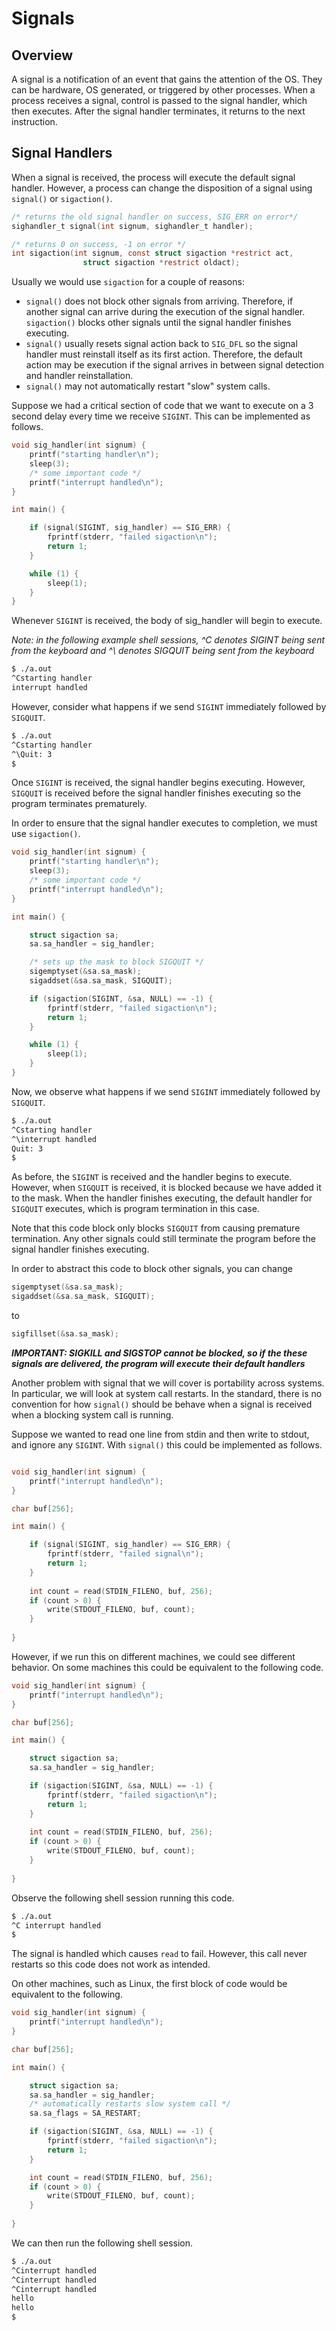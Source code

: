 # **Signals**

## Overview

A signal is a notification of an event that gains the attention of the OS.
They can be hardware, OS generated, or triggered by other processes.
When a process receives a signal, control is passed to the signal handler, which then executes.
After the signal handler terminates, it returns to the next instruction.

## Signal Handlers

When a signal is received, the process will execute the default signal handler.
However, a process can change the disposition of a signal using
`signal()` or `sigaction()`. 

``` c
/* returns the old signal handler on success, SIG_ERR on error*/
sighandler_t signal(int signum, sighandler_t handler);
```

```c
/* returns 0 on success, -1 on error */
int sigaction(int signum, const struct sigaction *restrict act,
                struct sigaction *restrict oldact);
```

Usually we would use `sigaction` for a couple of reasons:
- `signal()` does not block other signals from arriving. Therefore,
if another signal can arrive during the execution of the signal handler. 
`sigaction()` blocks other signals until the signal handler finishes 
executing.
- `signal()` usually resets signal action back to `SIG_DFL`
so the signal handler must reinstall itself as its first action.
Therefore, the default action may be execution if the signal arrives 
in between signal detection and handler reinstallation.
- `signal()` may not automatically restart "slow" system calls.

Suppose we had a critical section of code that we want to execute on a 3 second delay every time we receive `SIGINT`. 
This can be implemented as follows.

``` c
void sig_handler(int signum) {
    printf("starting handler\n");
    sleep(3);
    /* some important code */
    printf("interrupt handled\n");
}

int main() {

    if (signal(SIGINT, sig_handler) == SIG_ERR) {
        fprintf(stderr, "failed sigaction\n");
	    return 1;
    }

    while (1) {
        sleep(1);
    }
}
```

Whenever `SIGINT` is received, the body of sig_handler will begin to execute.

*Note: in the following example shell sessions, ^C denotes SIGINT
being sent from the keyboard and ^\ denotes SIGQUIT being sent from
the keyboard*

``` bash
$ ./a.out
^Cstarting handler
interrupt handled
```

However, consider what happens if we send `SIGINT` immediately followed by `SIGQUIT`.

``` bash 
$ ./a.out
^Cstarting handler
^\Quit: 3
$
```

Once `SIGINT` is received, the signal handler begins executing.
However, `SIGQUIT` is received before the signal handler finishes
executing so the program terminates prematurely.

In order to ensure that the signal handler executes to completion,
we must use `sigaction()`.

``` c
void sig_handler(int signum) {
    printf("starting handler\n");
    sleep(3);
    /* some important code */
    printf("interrupt handled\n");
}

int main() {

    struct sigaction sa;
    sa.sa_handler = sig_handler;

    /* sets up the mask to block SIGQUIT */
    sigemptyset(&sa.sa_mask);
    sigaddset(&sa.sa_mask, SIGQUIT);

    if (sigaction(SIGINT, &sa, NULL) == -1) {
        fprintf(stderr, "failed sigaction\n");
	    return 1;
    }

    while (1) {
        sleep(1);
    }
}
```

Now, we observe what happens if we send `SIGINT` immediately followed by `SIGQUIT`.

``` bash 
$ ./a.out
^Cstarting handler
^\interrupt handled
Quit: 3
$
```

As before, the `SIGINT` is received and the handler begins to execute.
However, when `SIGQUIT` is received, it is blocked because we have
added it to the mask. When the handler finishes executing, the 
default handler for `SIGQUIT` executes, which is program termination
in this case.

Note that this code block only blocks `SIGQUIT` from causing premature
termination. Any other signals could still terminate the program
before the signal handler finishes executing.

In order to abstract this code to block other signals, you can change

``` c 
sigemptyset(&sa.sa_mask);
sigaddset(&sa.sa_mask, SIGQUIT);
```

to 

``` c
sigfillset(&sa.sa_mask);
```

***IMPORTANT: SIGKILL and SIGSTOP cannot be blocked, so if the these
signals are delivered, the program will execute their default handlers***

Another problem with signal that we will cover is portability across
systems. In particular, we will look at system call restarts. In
the standard, there is no convention for how `signal()` should be
behave when a signal is received when a blocking system call is
running.

Suppose we wanted to read one line from stdin and then write to stdout,
and ignore any `SIGINT`. With `signal()` this could be implemented as follows.

``` c

void sig_handler(int signum) {
    printf("interrupt handled\n");
}

char buf[256];

int main() {

    if (signal(SIGINT, sig_handler) == SIG_ERR) {
        fprintf(stderr, "failed signal\n");
	    return 1;
    }
    
    int count = read(STDIN_FILENO, buf, 256);
    if (count > 0) {
        write(STDOUT_FILENO, buf, count);
    }
    
}
```

However, if we run this on different machines, we could see different behavior. 
On some machines this could be equivalent to the following code.

``` c
void sig_handler(int signum) {
    printf("interrupt handled\n");
}

char buf[256];

int main() {

    struct sigaction sa;
    sa.sa_handler = sig_handler;

    if (sigaction(SIGINT, &sa, NULL) == -1) {
        fprintf(stderr, "failed sigaction\n");
	    return 1;
    }
    
    int count = read(STDIN_FILENO, buf, 256);
    if (count > 0) {
        write(STDOUT_FILENO, buf, count);
    }
    
}
```

Observe the following shell session running this code.

``` bash
$ ./a.out
^C interrupt handled
$
```

The signal is handled which causes `read` to fail. However,
this call never restarts so this code does not work as intended.

On other machines, such as Linux, the first block of code would be equivalent to the following.

``` c
void sig_handler(int signum) {
    printf("interrupt handled\n");
}

char buf[256];

int main() {

    struct sigaction sa;
    sa.sa_handler = sig_handler;
    /* automatically restarts slow system call */
    sa.sa_flags = SA_RESTART;

    if (sigaction(SIGINT, &sa, NULL) == -1) {
        fprintf(stderr, "failed sigaction\n");
	    return 1;
    }

    int count = read(STDIN_FILENO, buf, 256);
    if (count > 0) {
        write(STDOUT_FILENO, buf, count);
    }
    
}
```

We can then run the following shell session.

``` bash
$ ./a.out
^Cinterrupt handled
^Cinterrupt handled
^Cinterrupt handled
hello
hello
$
```
